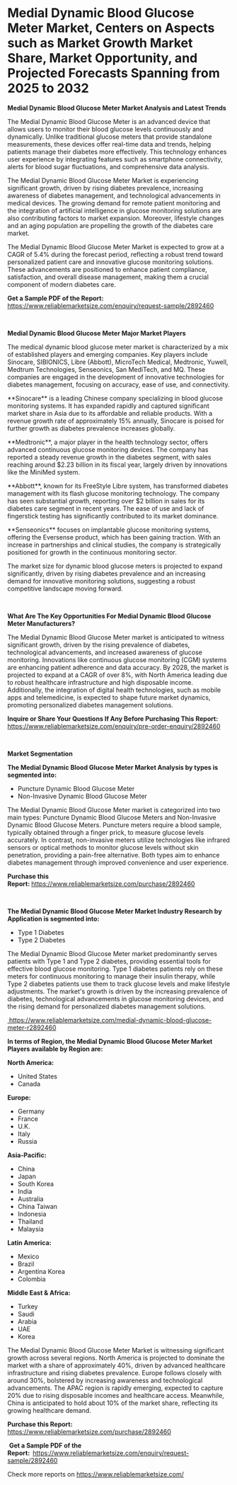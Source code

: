<p><h1>Medial Dynamic Blood Glucose Meter Market, Centers on Aspects such as Market Growth Market Share, Market Opportunity, and Projected Forecasts Spanning from 2025 to 2032</h1></p><p><strong>Medial Dynamic Blood Glucose Meter Market Analysis and Latest Trends</strong></p>
<p><p>The Medial Dynamic Blood Glucose Meter is an advanced device that allows users to monitor their blood glucose levels continuously and dynamically. Unlike traditional glucose meters that provide standalone measurements, these devices offer real-time data and trends, helping patients manage their diabetes more effectively. This technology enhances user experience by integrating features such as smartphone connectivity, alerts for blood sugar fluctuations, and comprehensive data analysis.</p><p>The Medial Dynamic Blood Glucose Meter Market is experiencing significant growth, driven by rising diabetes prevalence, increasing awareness of diabetes management, and technological advancements in medical devices. The growing demand for remote patient monitoring and the integration of artificial intelligence in glucose monitoring solutions are also contributing factors to market expansion. Moreover, lifestyle changes and an aging population are propelling the growth of the diabetes care market.</p><p>The Medial Dynamic Blood Glucose Meter Market is expected to grow at a CAGR of 5.4% during the forecast period, reflecting a robust trend toward personalized patient care and innovative glucose monitoring solutions. These advancements are positioned to enhance patient compliance, satisfaction, and overall disease management, making them a crucial component of modern diabetes care.</p></p>
<p><strong>Get a Sample PDF of the Report:&nbsp;</strong> <a href="https://www.reliablemarketsize.com/enquiry/request-sample/2892460?utm_campaign=2439&utm_medium=2&utm_source=Github&utm_content=ia&utm_term=15032025&utm_id=medial-dynamic-blood-glucose-meter">https://www.reliablemarketsize.com/enquiry/request-sample/2892460</a></p>
<p>&nbsp;</p>
<p><strong>Medial Dynamic Blood Glucose Meter Major Market Players</strong></p>
<p><p>The medical dynamic blood glucose meter market is characterized by a mix of established players and emerging companies. Key players include Sinocare, SIBIONICS, Libre (Abbott), MicroTech Medical, Medtronic, Yuwell, Medtrum Technologies, Senseonics, San MediTech, and MQ. These companies are engaged in the development of innovative technologies for diabetes management, focusing on accuracy, ease of use, and connectivity.</p><p>**Sinocare** is a leading Chinese company specializing in blood glucose monitoring systems. It has expanded rapidly and captured significant market share in Asia due to its affordable and reliable products. With a revenue growth rate of approximately 15% annually, Sinocare is poised for further growth as diabetes prevalence increases globally.</p><p>**Medtronic**, a major player in the health technology sector, offers advanced continuous glucose monitoring devices. The company has reported a steady revenue growth in the diabetes segment, with sales reaching around $2.23 billion in its fiscal year, largely driven by innovations like the MiniMed system.</p><p>**Abbott**, known for its FreeStyle Libre system, has transformed diabetes management with its flash glucose monitoring technology. The company has seen substantial growth, reporting over $2 billion in sales for its diabetes care segment in recent years. The ease of use and lack of fingerstick testing has significantly contributed to its market dominance.</p><p>**Senseonics** focuses on implantable glucose monitoring systems, offering the Eversense product, which has been gaining traction. With an increase in partnerships and clinical studies, the company is strategically positioned for growth in the continuous monitoring sector.</p><p>The market size for dynamic blood glucose meters is projected to expand significantly, driven by rising diabetes prevalence and an increasing demand for innovative monitoring solutions, suggesting a robust competitive landscape moving forward.</p></p>
<p>&nbsp;</p>
<p><strong>What Are The Key Opportunities For Medial Dynamic Blood Glucose Meter Manufacturers?</strong></p>
<p><p>The Medial Dynamic Blood Glucose Meter market is anticipated to witness significant growth, driven by the rising prevalence of diabetes, technological advancements, and increased awareness of glucose monitoring. Innovations like continuous glucose monitoring (CGM) systems are enhancing patient adherence and data accuracy. By 2028, the market is projected to expand at a CAGR of over 8%, with North America leading due to robust healthcare infrastructure and high disposable income. Additionally, the integration of digital health technologies, such as mobile apps and telemedicine, is expected to shape future market dynamics, promoting personalized diabetes management solutions.</p></p>
<p><strong>Inquire or Share Your Questions If Any Before Purchasing This Report:</strong> <a href="https://www.reliablemarketsize.com/enquiry/pre-order-enquiry/2892460?utm_campaign=2439&utm_medium=2&utm_source=Github&utm_content=ia&utm_term=15032025&utm_id=medial-dynamic-blood-glucose-meter">https://www.reliablemarketsize.com/enquiry/pre-order-enquiry/2892460</a></p>
<p>&nbsp;</p>
<p><strong>Market Segmentation</strong></p>
<p><strong>The Medial Dynamic Blood Glucose Meter Market Analysis by types is segmented into:</strong></p>
<p><ul><li>Puncture Dynamic Blood Glucose Meter</li><li>Non-Invasive Dynamic Blood Glucose Meter</li></ul></p>
<p><p>The Medial Dynamic Blood Glucose Meter market is categorized into two main types: Puncture Dynamic Blood Glucose Meters and Non-Invasive Dynamic Blood Glucose Meters. Puncture meters require a blood sample, typically obtained through a finger prick, to measure glucose levels accurately. In contrast, non-invasive meters utilize technologies like infrared sensors or optical methods to monitor glucose levels without skin penetration, providing a pain-free alternative. Both types aim to enhance diabetes management through improved convenience and user experience.</p></p>
<p><strong>Purchase this Report:&nbsp;</strong><a href="https://www.reliablemarketsize.com/purchase/2892460?utm_campaign=2439&utm_medium=2&utm_source=Github&utm_content=ia&utm_term=15032025&utm_id=medial-dynamic-blood-glucose-meter">https://www.reliablemarketsize.com/purchase/2892460</a></p>
<p>&nbsp;</p>
<p><strong>The Medial Dynamic Blood Glucose Meter Market Industry Research by Application is segmented into:</strong></p>
<p><ul><li>Type 1 Diabetes</li><li>Type 2 Diabetes</li></ul></p>
<p><p>The Medial Dynamic Blood Glucose Meter market predominantly serves patients with Type 1 and Type 2 diabetes, providing essential tools for effective blood glucose monitoring. Type 1 diabetes patients rely on these meters for continuous monitoring to manage their insulin therapy, while Type 2 diabetes patients use them to track glucose levels and make lifestyle adjustments. The market's growth is driven by the increasing prevalence of diabetes, technological advancements in glucose monitoring devices, and the rising demand for personalized diabetes management solutions.</p></p>
<p><a href="https://www.reliablemarketsize.com/medial-dynamic-blood-glucose-meter-r2892460?utm_campaign=2439&utm_medium=2&utm_source=Github&utm_content=ia&utm_term=15032025&utm_id=medial-dynamic-blood-glucose-meter">&nbsp;https://www.reliablemarketsize.com/medial-dynamic-blood-glucose-meter-r2892460</a></p>
<p><strong>In terms of Region, the Medial Dynamic Blood Glucose Meter Market Players available by Region are:</strong></p>
<p>
    <p> <strong> North America: </strong>
        <ul>
            <li>United States</li>
            <li>Canada</li>
        </ul>
        </p> 
    <p> <strong> Europe: </strong>
        <ul>
            <li>Germany</li>
            <li>France</li>
            <li>U.K.</li>
            <li>Italy</li>
            <li>Russia</li>
        </ul>
        </p> 
    <p> <strong> Asia-Pacific: </strong>
        <ul>
            <li>China</li>
            <li>Japan</li>
            <li>South Korea</li>
            <li>India</li>
            <li>Australia</li>
            <li>China Taiwan</li>
            <li>Indonesia</li>
            <li>Thailand</li>
            <li>Malaysia</li>
        </ul>
        </p> 
    <p> <strong> Latin America: </strong>
        <ul>
            <li>Mexico</li>
            <li>Brazil</li>
            <li>Argentina Korea</li>
            <li>Colombia</li>
        </ul>
        </p> 
    <p> <strong> Middle East & Africa: </strong>
        <ul>
            <li>Turkey</li>
            <li>Saudi</li>
            <li>Arabia</li>
            <li>UAE</li>
            <li>Korea</li>
        </ul>
    </p>
    </p>
<p><p>The Medial Dynamic Blood Glucose Meter Market is witnessing significant growth across several regions. North America is projected to dominate the market with a share of approximately 40%, driven by advanced healthcare infrastructure and rising diabetes prevalence. Europe follows closely with around 30%, bolstered by increasing awareness and technological advancements. The APAC region is rapidly emerging, expected to capture 20% due to rising disposable incomes and healthcare access. Meanwhile, China is anticipated to hold about 10% of the market share, reflecting its growing healthcare demand.</p></p>
<p><strong>Purchase this Report: </strong><a href="https://www.reliablemarketsize.com/purchase/2892460?utm_campaign=2439&utm_medium=2&utm_source=Github&utm_content=ia&utm_term=15032025&utm_id=medial-dynamic-blood-glucose-meter">https://www.reliablemarketsize.com/purchase/2892460</a></p>
<p>&nbsp;<strong>Get a Sample PDF of the Report:&nbsp;&nbsp;</strong><a href="https://www.reliablemarketsize.com/enquiry/request-sample/2892460?utm_campaign=2439&utm_medium=2&utm_source=Github&utm_content=ia&utm_term=15032025&utm_id=medial-dynamic-blood-glucose-meter">https://www.reliablemarketsize.com/enquiry/request-sample/2892460</a></p>
<p><strong></strong></p>
<p>Check more reports on <a href="https://www.reliablemarketsize.com/?utm_campaign=2439&utm_medium=2&utm_source=Github&utm_content=ia&utm_term=15032025&utm_id=medial-dynamic-blood-glucose-meter">https://www.reliablemarketsize.com/</a></p>